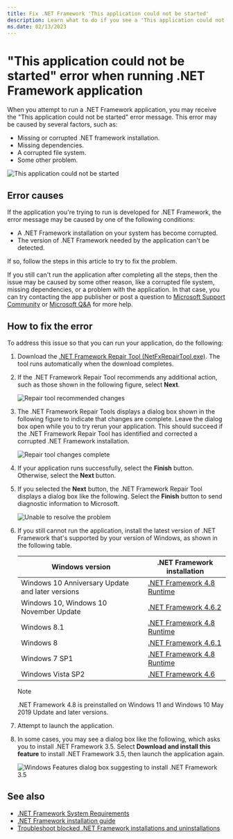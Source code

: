 ```yaml
---
title: Fix .NET Framework 'This application could not be started'
description: Learn what to do if you see a 'This application could not be started' dialog box when running a .NET Framework application.
ms.date: 02/13/2023
---
```

# "This application could not be started" error when running .NET Framework application

When you attempt to run a .NET Framework application, you may receive the "This application could not be started" error message. This error may be caused by several factors, such as:

- Missing or corrupted .NET framework installation.
- Missing dependencies.
- A corrupted file system.
- Some other problem.

![This application could not be started](media/application-not-started/app-could-not-be-started.png)

## Error causes

If the application you're trying to run is developed for .NET Framework, the error message may be caused by one of the following conditions:

- A .NET Framework installation on your system has become corrupted.
- The version of .NET Framework needed by the application can't be detected.

If so, follow the steps in this article to try to fix the problem.

If you still can't run the application after completing all the steps, then the issue may be caused by some other reason, like a corrupted file system, missing dependencies, or a problem with the application. In that case, you can try contacting the app publisher or post a question to [Microsoft Support Community](https://answers.microsoft.com/) or [Microsoft Q&A](https://learn.microsoft.com/answers/tags/97/dotnet) for more help.

## How to fix the error

To address this issue so that you can run your application, do the following:

1. Download the [.NET Framework Repair Tool (NetFxRepairTool.exe)](https://www.microsoft.com/download/details.aspx?id=30135). The tool runs automatically when the download completes.

1. If the .NET Framework Repair Tool recommends any additional action, such as those shown in the following figure, select **Next**.

   ![Repair tool recommended changes](media/application-not-started/repair-tool-recommended-changes.png)

1. The .NET Framework Repair Tools displays a dialog box shown in the following figure to indicate that changes are complete. Leave the dialog box open while you to try rerun your application. This should succeed if the .NET Framework Repair Tool has identified and corrected a corrupted .NET Framework installation.

   ![Repair tool changes complete](media/application-not-started/repair-tool-changes-complete.png)

1. If your application runs successfully, select the **Finish** button. Otherwise, select the **Next** button.

1. If you selected the **Next** button, the .NET Framework Repair Tool displays a dialog box like the following. Select the **Finish** button to send diagnostic information to Microsoft.

   ![Unable to resolve the problem](media/application-not-started/repair-tool-no-resolution.png)

1. If you still cannot run the application, install the latest version of .NET Framework that's supported by your version of Windows, as shown in the following table.

   |Windows version|.NET Framework installation|
   |---|---|
   |Windows 10 Anniversary Update and later versions|[.NET Framework 4.8 Runtime](https://dotnet.microsoft.com/download/dotnet-framework/net48)|
   |Windows 10, Windows 10 November Update|[.NET Framework 4.6.2](https://dotnet.microsoft.com/download/dotnet-framework/net462)|
   |Windows 8.1|[.NET Framework 4.8 Runtime](https://dotnet.microsoft.com/download/dotnet-framework/net48)|
   |Windows 8|[.NET Framework 4.6.1](https://dotnet.microsoft.com/download/dotnet-framework/net461)|
   |Windows 7 SP1|[.NET Framework 4.8 Runtime](https://dotnet.microsoft.com/download/dotnet-framework/net48)|
   |Windows Vista SP2|[.NET Framework 4.6](https://dotnet.microsoft.com/download/dotnet-framework/net46)|

   > [!NOTE]
   > .NET Framework 4.8 is preinstalled on Windows 11 and Windows 10 May 2019 Update and later versions.

1. Attempt to launch the application.

1. In some cases, you may see a dialog box like the following, which asks you to install .NET Framework 3.5. Select **Download and install this feature** to install .NET Framework 3.5, then launch the application again.

   ![Windows Features dialog box suggesting to install .NET Framework 3.5](media/application-not-started/install-3-5.png)

## See also

- [.NET Framework System Requirements](../get-started/system-requirements.md)
- [.NET Framework installation guide](index.md)
- [Troubleshoot blocked .NET Framework installations and uninstallations](troubleshoot-blocked-installations-and-uninstallations.md)
